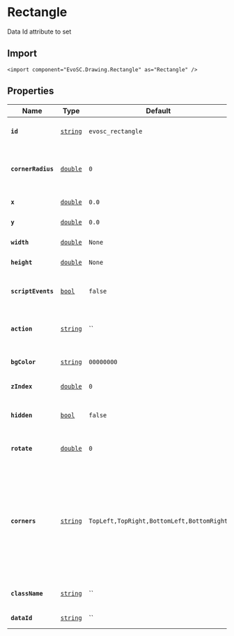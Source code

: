 # Rectangle
Data Id attribute to set

## Import
```xml:no-line-numbers
<import component="EvoSC.Drawing.Rectangle" as="Rectangle" />
```

## Properties
| Name | Type | Default | Description |
|------|------|---------|-------------|
| **`id`** | [`string`](#) | `evosc_rectangle` | Unique identifier of the rectangle |
| **`cornerRadius`** | [`double`](#) | `0` | Corner radius of the rectangle for rounded corners |
| **`x`** | [`double`](#) | `0.0` | X location of the rectangle |
| **`y`** | [`double`](#) | `0.0` | Y location of the rectangle |
| **`width`** | [`double`](#) | `None` | Width of the rectangle |
| **`height`** | [`double`](#) | `None` | Height of the rectangle |
| **`scriptEvents`** | [`bool`](#) | `false` | Enable/disable script events of the rectangle |
| **`action`** | [`string`](#) | `` | Action to trigger when clicking the rectawngle |
| **`bgColor`** | [`string`](#) | `00000000` | Background color of the rectangle |
| **`zIndex`** | [`double`](#) | `0` | Z index of the rectangle |
| **`hidden`** | [`bool`](#) | `false` | Whether to hide the rectangle by default |
| **`rotate`** | [`double`](#) | `0` | Rotation of the rectangle in degrees |
| **`corners`** | [`string`](#) | `TopLeft,TopRight,BottomLeft,BottomRight` | Corners to round off, can be a combined comma-separated list of the following values: TopLeft, TopRight, BottomLeft or BottomRight |
| **`className`** | [`string`](#) | `` | Styling class to pass to the rectangle |
| **`dataId`** | [`string`](#) | `` | Data Id attribute to set |
